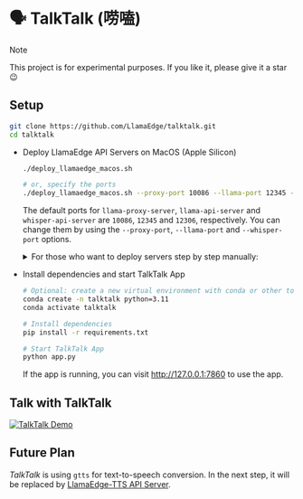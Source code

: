 # :speaking_head: TalkTalk (唠嗑)

> [!NOTE]
> This project is for experimental purposes. If you like it, please give it a star :wink:

## Setup

```bash
git clone https://github.com/LlamaEdge/talktalk.git
cd talktalk
```

- Deploy LlamaEdge API Servers on MacOS (Apple Silicon)

  ```bash
  ./deploy_llamaedge_macos.sh

  # or, specify the ports
  ./deploy_llamaedge_macos.sh --proxy-port 10086 --llama-port 12345 --whisper-port 12306
  ```

  The default ports for `llama-proxy-server`, `llama-api-server` and `whisper-api-server` are `10086`, `12345` and `12306`, respectively. You can change them by using the `--proxy-port`, `--llama-port` and `--whisper-port` options.

  <details>
  <summary>For those who want to deploy servers step by step manually:</summary>

  - Install WasmEdge Runtime

    ```bash
    # Install WasmEdge Runtime
    curl -sSf https://raw.githubusercontent.com/WasmEdge/WasmEdge/master/utils/install_v2.sh | bash -s -- -v 0.14.1
    ```

  - LlamaEdge API Server

    ```bash
    # Download LlamaEdge API Server
    curl -LO https://github.com/LlamaEdge/LlamaEdge/releases/download/0.14.15/llama-api-server.wasm

    # Download chat model
    curl -LO https://huggingface.co/second-state/Qwen2.5-3B-Instruct-GGUF/resolve/main/Qwen2.5-3B-Instruct-Q5_K_M.gguf

    # Start LlamaEdge API Server
    wasmedge --dir .:. --nn-preload default:GGML:AUTO:Qwen2.5-3B-Instruct-Q5_K_M.gguf \
      llama-api-server.wasm \
      --model-name Qwen2.5-3B-Instruct \
      --prompt-template chatml \
      --ctx-size 32000 \
      --port 12345
    ```

  - LlamaEdge-Whisper API Server

    ```bash
    # Download whisper model
    curl -LO https://huggingface.co/ggerganov/whisper.cpp/resolve/main/ggml-medium.bin

    # Download wasmedge-whisper plugin
    mkdir -p wasmedge-whisper/plugin
    curl -LO https://github.com/WasmEdge/WasmEdge/releases/download/0.14.1/WasmEdge-plugin-wasi_nn-whisper-0.14.1-darwin_arm64.tar.gz
    tar -xzf WasmEdge-plugin-wasi_nn-whisper-0.14.1-darwin_arm64.tar.gz -C wasmedge-whisper/plugin
    rm WasmEdge-plugin-wasi_nn-whisper-0.14.1-darwin_arm64.tar.gz

    # Start LlamaEdge-Whisper API Server
    WASMEDGE_PLUGIN_PATH=$(pwd)/wasmedge-whisper/plugin wasmedge --dir .:. whisper-api-server.wasm -m ggml-medium.bin --port 12306
    ```

  - Proxy Server

    ```bash
    curl -LO https://github.com/LlamaEdge/llama-proxy-server/releases/download/0.1.0/llama-proxy-server.wasm
    wasmedge llama-proxy-server.wasm --port 10086

    # register chat server
    curl -X POST http://localhost:10086/admin/register/chat -d "http://localhost:12345"

    # register whisper server
    curl -X POST http://localhost:10086/admin/register/whisper -d "http://localhost:12306"
    ```

  </details>

- Install dependencies and start TalkTalk App

  ```bash
  # Optional: create a new virtual environment with conda or other tools
  conda create -n talktalk python=3.11
  conda activate talktalk

  # Install dependencies
  pip install -r requirements.txt

  # Start TalkTalk App
  python app.py
  ```

  If the app is running, you can visit http://127.0.0.1:7860 to use the app.

## Talk with TalkTalk

  [![TalkTalk Demo](https://img.youtube.com/vi/NFpLShcT7NM/0.jpg)](https://youtu.be/NFpLShcT7NM)

## Future Plan

*TalkTalk* is using `gtts` for text-to-speech conversion. In the next step, it will be replaced by [LlamaEdge-TTS API Server](https://github.com/LlamaEdge/tts-api-server).
